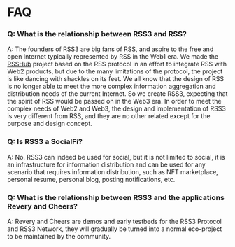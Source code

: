 # FAQ

### Q: What is the relationship between RSS3 and RSS?

A: The founders of RSS3 are big fans of RSS, and aspire to the free and open Internet typically represented by RSS in the Web1 era. We made the [RSSHub](https://github.com/DIYgod/RSSHub) project based on the RSS protocol in an effort to integrate RSS with Web2 products, but due to the many limitations of the protocol, the project is like dancing with shackles on its feet. We all know that the design of RSS is no longer able to meet the more complex information aggregation and distribution needs of the current Internet. So we create RSS3, expecting that the spirit of RSS would be passed on in the Web3 era. In order to meet the complex needs of Web2 and Web3, the design and implementation of RSS3 is very different from RSS, and they are no other related except for the purpose and design concept.

### Q: Is RSS3 a SocialFi?

A: No. RSS3 can indeed be used for social, but it is not limited to social, it is an infrastructure for information distribution and can be used for any scenario that requires information distribution, such as NFT marketplace, personal resume, personal blog, posting notifications, etc.

### Q: What is the relationship between RSS3 and the applications Revery and Cheers?

A: Revery and Cheers are demos and early testbeds for the RSS3 Protocol and RSS3 Network, they will gradually be turned into a normal eco-project to be maintained by the community.
